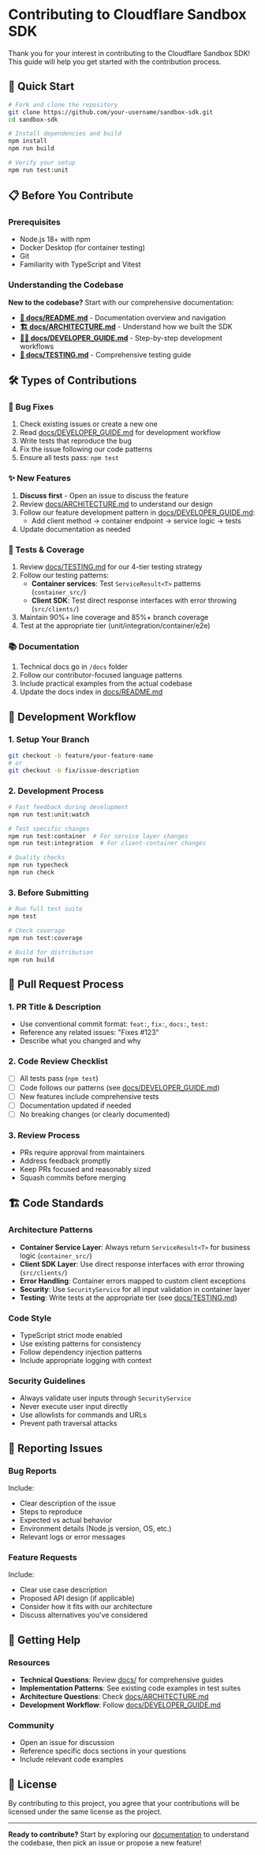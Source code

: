 # Contributing to Cloudflare Sandbox SDK

Thank you for your interest in contributing to the Cloudflare Sandbox SDK! This guide will help you get started with the contribution process.

## 🚀 Quick Start

```bash
# Fork and clone the repository
git clone https://github.com/your-username/sandbox-sdk.git
cd sandbox-sdk

# Install dependencies and build
npm install
npm run build

# Verify your setup
npm run test:unit
```

## 📋 Before You Contribute

### Prerequisites
- Node.js 18+ with npm
- Docker Desktop (for container testing)
- Git
- Familiarity with TypeScript and Vitest

### Understanding the Codebase
**New to the codebase?** Start with our comprehensive documentation:

- **[📖 docs/README.md](./docs/README.md)** - Documentation overview and navigation
- **[🏗️ docs/ARCHITECTURE.md](./docs/ARCHITECTURE.md)** - Understand how we built the SDK
- **[👨‍💻 docs/DEVELOPER_GUIDE.md](./docs/DEVELOPER_GUIDE.md)** - Step-by-step development workflows
- **[🧪 docs/TESTING.md](./docs/TESTING.md)** - Comprehensive testing guide

## 🛠️ Types of Contributions

### 🐛 Bug Fixes
1. Check existing issues or create a new one
2. Read [docs/DEVELOPER_GUIDE.md](./docs/DEVELOPER_GUIDE.md) for development workflow
3. Write tests that reproduce the bug
4. Fix the issue following our code patterns
5. Ensure all tests pass: `npm test`

### ✨ New Features
1. **Discuss first** - Open an issue to discuss the feature
2. Review [docs/ARCHITECTURE.md](./docs/ARCHITECTURE.md) to understand our design
3. Follow our feature development pattern in [docs/DEVELOPER_GUIDE.md](./docs/DEVELOPER_GUIDE.md):
   - Add client method → container endpoint → service logic → tests
4. Update documentation as needed

### 🧪 Tests & Coverage
1. Review [docs/TESTING.md](./docs/TESTING.md) for our 4-tier testing strategy
2. Follow our testing patterns:
   - **Container services**: Test `ServiceResult<T>` patterns (`container_src/`)
   - **Client SDK**: Test direct response interfaces with error throwing (`src/clients/`)
3. Maintain 90%+ line coverage and 85%+ branch coverage
4. Test at the appropriate tier (unit/integration/container/e2e)

### 📚 Documentation
1. Technical docs go in `/docs` folder
2. Follow our contributor-focused language patterns
3. Include practical examples from the actual codebase
4. Update the docs index in [docs/README.md](./docs/README.md)

## 🔄 Development Workflow

### 1. **Setup Your Branch**
```bash
git checkout -b feature/your-feature-name
# or
git checkout -b fix/issue-description
```

### 2. **Development Process**
```bash
# Fast feedback during development
npm run test:unit:watch

# Test specific changes
npm run test:container  # For service layer changes
npm run test:integration  # For client-container changes

# Quality checks
npm run typecheck
npm run check
```

### 3. **Before Submitting**
```bash
# Run full test suite
npm test

# Check coverage
npm run test:coverage

# Build for distribution
npm run build
```

## 📝 Pull Request Process

### 1. **PR Title & Description**
- Use conventional commit format: `feat:`, `fix:`, `docs:`, `test:`
- Reference any related issues: "Fixes #123"
- Describe what you changed and why

### 2. **Code Review Checklist**
- [ ] All tests pass (`npm test`)
- [ ] Code follows our patterns (see [docs/DEVELOPER_GUIDE.md](./docs/DEVELOPER_GUIDE.md))
- [ ] New features include comprehensive tests
- [ ] Documentation updated if needed
- [ ] No breaking changes (or clearly documented)

### 3. **Review Process**
- PRs require approval from maintainers
- Address feedback promptly
- Keep PRs focused and reasonably sized
- Squash commits before merging

## 🏗️ Code Standards

### Architecture Patterns
- **Container Service Layer**: Always return `ServiceResult<T>` for business logic (`container_src/`)
- **Client SDK Layer**: Use direct response interfaces with error throwing (`src/clients/`)
- **Error Handling**: Container errors mapped to custom client exceptions
- **Security**: Use `SecurityService` for all input validation in container layer
- **Testing**: Write tests at the appropriate tier (see [docs/TESTING.md](./docs/TESTING.md))

### Code Style
- TypeScript strict mode enabled
- Use existing patterns for consistency
- Follow dependency injection patterns
- Include appropriate logging with context

### Security Guidelines
- Always validate user inputs through `SecurityService`
- Never execute user input directly
- Use allowlists for commands and URLs
- Prevent path traversal attacks

## 🐛 Reporting Issues

### Bug Reports
Include:
- Clear description of the issue
- Steps to reproduce
- Expected vs actual behavior
- Environment details (Node.js version, OS, etc.)
- Relevant logs or error messages

### Feature Requests
Include:
- Clear use case description
- Proposed API design (if applicable)
- Consider how it fits with our architecture
- Discuss alternatives you've considered

## 🤝 Getting Help

### Resources
- **Technical Questions**: Review [docs/](./docs/) for comprehensive guides
- **Implementation Patterns**: See existing code examples in test suites
- **Architecture Questions**: Check [docs/ARCHITECTURE.md](./docs/ARCHITECTURE.md)
- **Development Workflow**: Follow [docs/DEVELOPER_GUIDE.md](./docs/DEVELOPER_GUIDE.md)

### Community
- Open an issue for discussion
- Reference specific docs sections in your questions
- Include relevant code examples

## 📄 License

By contributing to this project, you agree that your contributions will be licensed under the same license as the project.

---

**Ready to contribute?** Start by exploring our [documentation](./docs/) to understand the codebase, then pick an issue or propose a new feature!